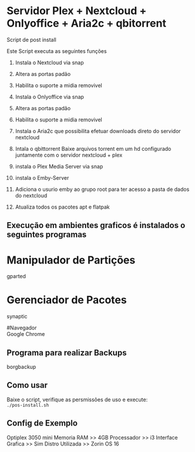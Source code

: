 # Servidor Plex + Nextcloud + Onlyoffice + Aria2c + qbitorrent

Script de post install

Este Script executa as seguintes funções

1. Instala o Nextcloud via snap 

2. Altera as portas padão 

3. Habilita o suporte a midia removivel

4. Instala o Onlyoffice via snap

5. Altera as portas padão

6. Habilita o suporte a midia removivel

7. Instala o Aria2c que possibilita efetuar downloads direto do servidor nextcloud  

8. Intala o qbittorrent Baixe arquivos torrent em um hd configurado juntamente com o servidor nextcloud + plex 

9. instala o Plex Media Server via snap 

10. instala o Emby-Server

11. Adiciona o usurio emby ao grupo root para ter acesso a pasta de dados do nextcloud 

12. Atualiza todos os pacotes apt e flatpak

## Execução em ambientes graficos é instalados o seguintes programas 

# Manipulador de Partições
gparted

# Gerenciador de Pacotes
synaptic

#Navegador	
Google Chrome

## Programa para realizar Backups

borgbackup	
 

## Como usar

Baixe o script, verifique as persmissões de uso e execute:<br>
``./pos-install.sh``

##  Config de Exemplo
Optiplex 3050 mini 
Memoria RAM >> 4GB
Processador >> i3
Interface Grafica >> Sim 
Distro Utilizada >> Zorin OS 16
